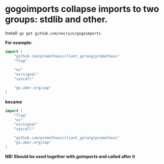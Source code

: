 # gogoimports collapse imports to two groups: stdlib and other.

Install: `go get github.com/necryin/gogoimports`

**For example:**
```go
import (
    "github.com/prometheus/client_golang/prometheus"
    "flag"
    
    "os"
    "os/signal"
    "syscall"

    "go.uber.org/zap"
)
```
**became** 
```go
import (
    "flag"
    "os"
    "os/signal"
    "syscall"

    "github.com/prometheus/client_golang/prometheus"
    "go.uber.org/zap"
)
```

**NB! Should be used together with _goimports_ and called after it**
